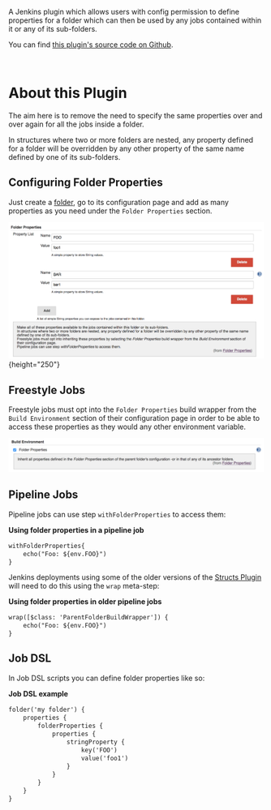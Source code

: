 A Jenkins plugin which allows users with config permission to define
properties for a folder which can then be used by any jobs contained
within it or any of its sub-folders. 

You can find [this plugin's source code on
Github](https://github.com/jenkinsci/folder-properties-plugin).

 

# About this Plugin

The aim here is to remove the need to specify the same properties over
and over again for all the jobs inside a folder.

In structures where two or more folders are nested, any property defined
for a folder will be overridden by any other property of the same name
defined by one of its sub-folders.

## Configuring Folder Properties

Just create a
[folder](https://wiki.jenkins.io/display/JENKINS/CloudBees+Folders+Plugin),
go to its configuration page and add as many properties as you need
under the `Folder Properties` section.

![](docs/images/folder-properties-config.png){height="250"}

## Freestyle Jobs

Freestyle jobs must opt into the `Folder Properties` build wrapper from
the `Build Environment` section of their configuration page in order to
be able to access these properties as they would any other environment
variable.

![](docs/images/folder-properties-freestyle-config.png)

## Pipeline Jobs

Pipeline jobs can use step `withFolderProperties` to access them:

**Using folder properties in a pipeline job**

``` syntaxhighlighter-pre
withFolderProperties{
    echo("Foo: ${env.FOO}")
}
```

Jenkins deployments using some of the older versions of the [Structs
Plugin](https://wiki.jenkins.io/display/JENKINS/Structs+plugin) will need
to do this using the `wrap` meta-step:

**Using folder properties in older pipeline jobs**

``` syntaxhighlighter-pre
wrap([$class: 'ParentFolderBuildWrapper']) {
    echo("Foo: ${env.FOO}")
}
```

## Job DSL

In Job DSL scripts you can define folder properties like so:

**Job DSL example**

``` syntaxhighlighter-pre
folder('my folder') {
    properties {
        folderProperties {
            properties {
                stringProperty {
                    key('FOO')
                    value('foo1')
                }
            }
        }
    }
}
```
